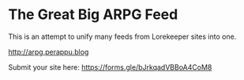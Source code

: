 # The Great Big ARPG Feed

This is an attempt to unify many feeds from Lorekeeper sites into one.

http://arpg.perappu.blog

Submit your site here: https://forms.gle/bJrkqadVBBoA4CoM8

